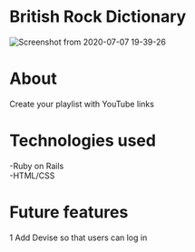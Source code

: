 # British Rock Dictionary
![Screenshot from 2020-07-07 19-39-26](https://user-images.githubusercontent.com/10365357/86769187-bb152880-c089-11ea-8082-f739cac3d8d3.png)

# About
Create your playlist with YouTube links

# Technologies used
-Ruby on Rails  
-HTML/CSS  

# Future features
1 Add Devise so that users can log in
